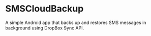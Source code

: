 SMSCloudBackup
==============

A simple Android app that backs up and restores SMS messages in background using DropBox Sync API.
